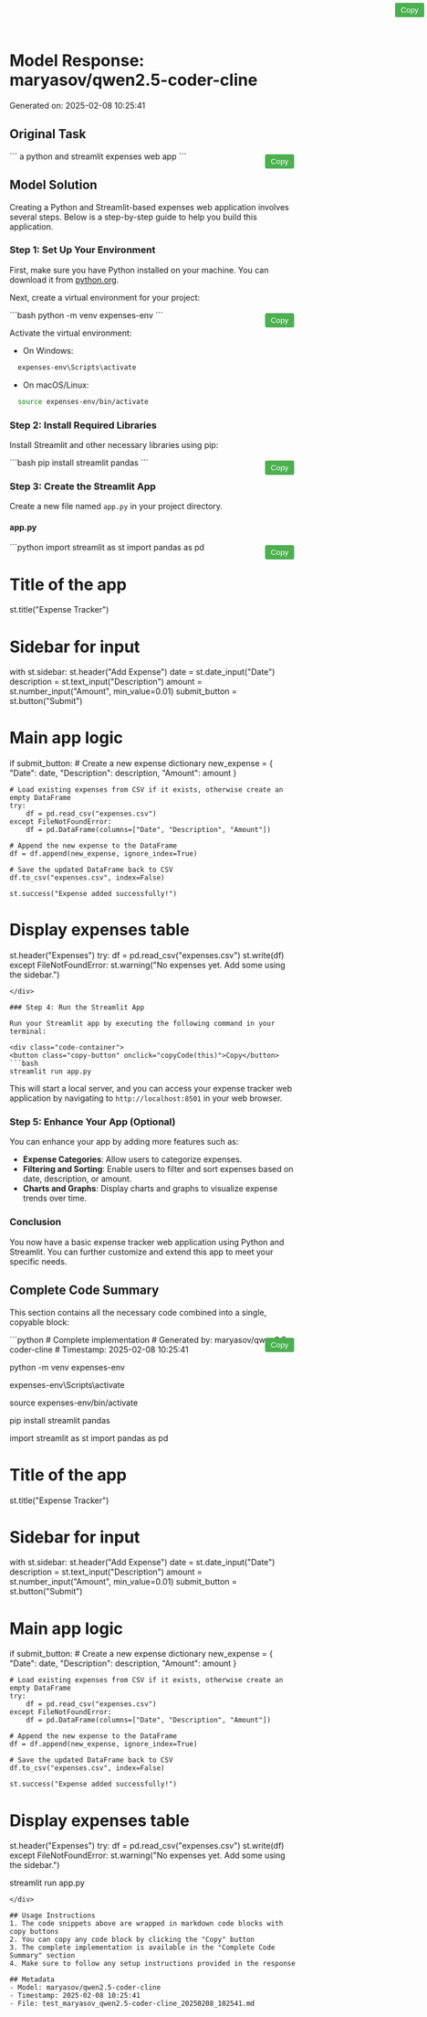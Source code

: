 # Model Response: maryasov/qwen2.5-coder-cline
Generated on: 2025-02-08 10:25:41


<style>
.copy-button {
    position: absolute;
    top: 5px;
    right: 5px;
    padding: 5px 10px;
    background-color: #4CAF50;
    color: white;
    border: none;
    border-radius: 3px;
    cursor: pointer;
    z-index: 1;
}
.code-container {
    position: relative;
    margin: 10px 0;
}
.copy-button:hover {
    background-color: #45a049;
}
.copy-button:active {
    background-color: #3d8b40;
}
</style>

<script>
function copyCode(buttonElement) {
    const codeBlock = buttonElement.parentElement.querySelector('code');
    const range = document.createRange();
    range.selectNode(codeBlock);
    window.getSelection().removeAllRanges();
    window.getSelection().addRange(range);
    try {
        document.execCommand('copy');
        buttonElement.textContent = 'Copied!';
        setTimeout(() => {
            buttonElement.textContent = 'Copy';
        }, 2000);
    } catch(e) {
        console.error('Failed to copy text:', e);
        buttonElement.textContent = 'Failed to copy';
    }
    window.getSelection().removeAllRanges();
}
</script>


## Original Task
<div class="code-container">
<button class="copy-button" onclick="copyCode(this)">Copy</button>
```
a python and streamlit expenses web app
```
</div>

## Model Solution
Creating a Python and Streamlit-based expenses web application involves several steps. Below is a step-by-step guide to help you build this application.

### Step 1: Set Up Your Environment

First, make sure you have Python installed on your machine. You can download it from [python.org](https://www.python.org/downloads/).

Next, create a virtual environment for your project:

<div class="code-container">
<button class="copy-button" onclick="copyCode(this)">Copy</button>
```bash
python -m venv expenses-env
```
</div>

Activate the virtual environment:

- On Windows:
  <div class="code-container">
<button class="copy-button" onclick="copyCode(this)">Copy</button>
```bash
  expenses-env\Scripts\activate
  ```
</div>

- On macOS/Linux:
  <div class="code-container">
<button class="copy-button" onclick="copyCode(this)">Copy</button>
```bash
  source expenses-env/bin/activate
  ```
</div>

### Step 2: Install Required Libraries

Install Streamlit and other necessary libraries using pip:

<div class="code-container">
<button class="copy-button" onclick="copyCode(this)">Copy</button>
```bash
pip install streamlit pandas
```
</div>

### Step 3: Create the Streamlit App

Create a new file named `app.py` in your project directory.

#### app.py

<div class="code-container">
<button class="copy-button" onclick="copyCode(this)">Copy</button>
```python
import streamlit as st
import pandas as pd

# Title of the app
st.title("Expense Tracker")

# Sidebar for input
with st.sidebar:
    st.header("Add Expense")
    date = st.date_input("Date")
    description = st.text_input("Description")
    amount = st.number_input("Amount", min_value=0.01)
    submit_button = st.button("Submit")

# Main app logic
if submit_button:
    # Create a new expense dictionary
    new_expense = {
        "Date": date,
        "Description": description,
        "Amount": amount
    }
    
    # Load existing expenses from CSV if it exists, otherwise create an empty DataFrame
    try:
        df = pd.read_csv("expenses.csv")
    except FileNotFoundError:
        df = pd.DataFrame(columns=["Date", "Description", "Amount"])
    
    # Append the new expense to the DataFrame
    df = df.append(new_expense, ignore_index=True)
    
    # Save the updated DataFrame back to CSV
    df.to_csv("expenses.csv", index=False)
    
    st.success("Expense added successfully!")

# Display expenses table
st.header("Expenses")
try:
    df = pd.read_csv("expenses.csv")
    st.write(df)
except FileNotFoundError:
    st.warning("No expenses yet. Add some using the sidebar.")
```
</div>

### Step 4: Run the Streamlit App

Run your Streamlit app by executing the following command in your terminal:

<div class="code-container">
<button class="copy-button" onclick="copyCode(this)">Copy</button>
```bash
streamlit run app.py
```
</div>

This will start a local server, and you can access your expense tracker web application by navigating to `http://localhost:8501` in your web browser.

### Step 5: Enhance Your App (Optional)

You can enhance your app by adding more features such as:

- **Expense Categories**: Allow users to categorize expenses.
- **Filtering and Sorting**: Enable users to filter and sort expenses based on date, description, or amount.
- **Charts and Graphs**: Display charts and graphs to visualize expense trends over time.

### Conclusion

You now have a basic expense tracker web application using Python and Streamlit. You can further customize and extend this app to meet your specific needs.

## Complete Code Summary
This section contains all the necessary code combined into a single, copyable block:

<div class="code-container">
<button class="copy-button" onclick="copyCode(this)">Copy</button>
```python
# Complete implementation
# Generated by: maryasov/qwen2.5-coder-cline
# Timestamp: 2025-02-08 10:25:41

python -m venv expenses-env


  expenses-env\Scripts\activate
  

  source expenses-env/bin/activate
  

pip install streamlit pandas


import streamlit as st
import pandas as pd

# Title of the app
st.title("Expense Tracker")

# Sidebar for input
with st.sidebar:
    st.header("Add Expense")
    date = st.date_input("Date")
    description = st.text_input("Description")
    amount = st.number_input("Amount", min_value=0.01)
    submit_button = st.button("Submit")

# Main app logic
if submit_button:
    # Create a new expense dictionary
    new_expense = {
        "Date": date,
        "Description": description,
        "Amount": amount
    }
    
    # Load existing expenses from CSV if it exists, otherwise create an empty DataFrame
    try:
        df = pd.read_csv("expenses.csv")
    except FileNotFoundError:
        df = pd.DataFrame(columns=["Date", "Description", "Amount"])
    
    # Append the new expense to the DataFrame
    df = df.append(new_expense, ignore_index=True)
    
    # Save the updated DataFrame back to CSV
    df.to_csv("expenses.csv", index=False)
    
    st.success("Expense added successfully!")

# Display expenses table
st.header("Expenses")
try:
    df = pd.read_csv("expenses.csv")
    st.write(df)
except FileNotFoundError:
    st.warning("No expenses yet. Add some using the sidebar.")


streamlit run app.py

```
</div>

## Usage Instructions
1. The code snippets above are wrapped in markdown code blocks with copy buttons
2. You can copy any code block by clicking the "Copy" button
3. The complete implementation is available in the "Complete Code Summary" section
4. Make sure to follow any setup instructions provided in the response

## Metadata
- Model: maryasov/qwen2.5-coder-cline
- Timestamp: 2025-02-08 10:25:41
- File: test_maryasov_qwen2.5-coder-cline_20250208_102541.md
